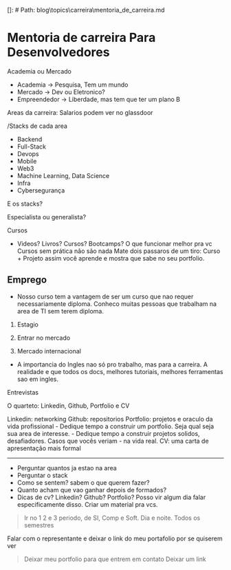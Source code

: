 
[]: # Path: blog\topics\carreira\mentoria_de_carreira.md

# Mentoria de carreira Para Desenvolvedores

Academia ou Mercado
- Academia -> Pesquisa, Tem um mundo
- Mercado -> Dev ou Eletronico?
- Empreendedor -> Liberdade, mas tem que ter um plano B

Areas da carreira:
Salarios podem ver no glassdoor

/Stacks de cada area
- Backend
- Full-Stack
- Devops
- Mobile
- Web3
- Machine Learning, Data Science
- Infra
- Cybersegurança

E os stacks?

Especialista ou generalista?

Cursos
- Videos? Livros? Cursos? Bootcamps?
O que funcionar melhor pra vc
Cursos sem prática não são nada
Mate dois passaros de um tiro: Curso + Projeto
assim você aprende e mostra que sabe no seu portfolio.

## Emprego
- Nosso curso tem a vantagem de ser um curso que nao requer necessariamente diploma.
Conheco muitas pessoas que trabalham na area de TI sem terem diploma.

1. Estagio

2. Entrar no mercado

3. Mercado internacional
- A importancia do Ingles nao só pro trabalho, mas para a carreira. A realidade
e que todos os docs, melhores tutoriais, melhores ferramentas sao em ingles.

Entrevistas

O quarteto: Linkedin, Github, Portfolio e CV

Linkedin: networking
Github: repositorios
Portfolio: projetos e oraculo da vida profissional
    - Dedique tempo a construir um portfolio. Seja qual seja sua area de interesse.
    - Dedique tempo a construir projetos solidos, desafiadores. Casos que vocês veriam
    - na vida real.
CV: uma carta de apresentação mais formal

---

- Perguntar quantos ja estao na area
- Perguntar o stack
- Como se sentem? sabem o que querem fazer?
- Quanto acham que vao ganhar depois de formados?
- Dicas de cv? Linkedin? Github? Portfolio? Posso vir algum dia falar especificamente disso. Criar um material pra vcs.

> Ir no 1 2 e 3 periodo, de SI, Comp e Soft. Dia e noite.
> Todos os semestres

Falar com o representante e deixar o link do meu portafolio por se quiserem ver

> Deixar meu portfolio para que entrem em contato
> Deixar um link 